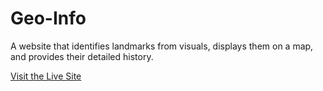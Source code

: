 # Geo-Info

A website that identifies landmarks from visuals, displays them on a map, and provides their detailed history.

[Visit the Live Site](https://geo-info.onrender.com/)
